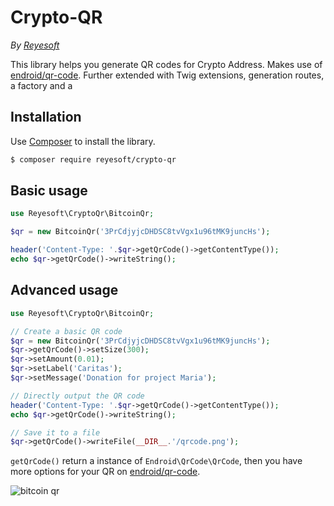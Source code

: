 # Crypto-QR

*By [Reyesoft](http://reyesoft.com/)*

This library helps you generate QR codes for Crypto Address. Makes use of [endroid/qr-code](https://github.com/endroid/qr-code). Further extended with Twig extensions, generation routes, a factory and a

## Installation

Use [Composer](https://getcomposer.org/) to install the library.

``` bash
$ composer require reyesoft/crypto-qr
```

## Basic usage

```php
use Reyesoft\CryptoQr\BitcoinQr;

$qr = new BitcoinQr('3PrCdjyjcDHDSC8tvVgx1u96tMK9juncHs');

header('Content-Type: '.$qr->getQrCode()->getContentType());
echo $qr->getQrCode()->writeString();
```

## Advanced usage

```php
use Reyesoft\CryptoQr\BitcoinQr;

// Create a basic QR code
$qr = new BitcoinQr('3PrCdjyjcDHDSC8tvVgx1u96tMK9juncHs');
$qr->getQrCode()->setSize(300);
$qr->setAmount(0.01);
$qr->setLabel('Caritas');
$qr->setMessage('Donation for project Maria');

// Directly output the QR code
header('Content-Type: '.$qr->getQrCode()->getContentType());
echo $qr->getQrCode()->writeString();

// Save it to a file
$qr->getQrCode()->writeFile(__DIR__.'/qrcode.png');
```

`getQrCode()` return a instance of `Endroid\QrCode\QrCode`, then you have more options for your QR on
[endroid/qr-code](https://github.com/endroid/qr-code/blob/master/README.md#advanced-usage).


![bitcoin qr](https://user-images.githubusercontent.com/938894/44047859-1c4b94b0-9f06-11e8-85d7-ea7d3728691c.png "Bitcoin QR generated with BitcoinQr library")

